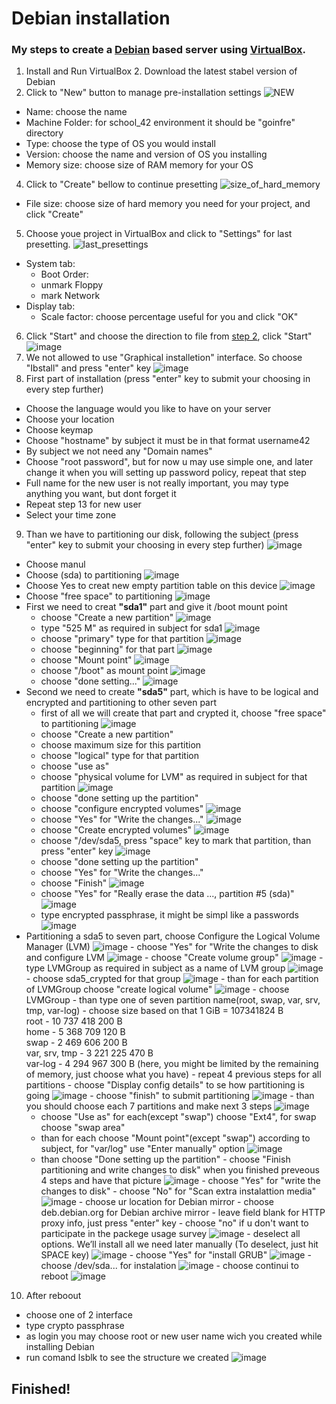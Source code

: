 # Debian installation
  ### My steps to create a [Debian](https://www.debian.org/) based server using [VirtualBox](https://www.virtualbox.org/wiki/Downloads).
1. Install and Run VirtualBox
<a id="step2" /> 2. Download the latest stabel version of Debian
3. Click to "New" button to manage pre-installation settings
  ![NEW](https://user-images.githubusercontent.com/61047851/141314856-0c0445ab-cebf-4d98-86ec-494afe690300.png)
  - Name:           choose the name
  - Machine Folder: for school_42 environment it should be "goinfre" directory
  - Type:           choose the type of OS you would install
  - Version:        choose the name and version of OS you installing
  - Memory size:    choose size of RAM memory for your OS
4. Click to "Create" bellow to continue presetting
  ![size_of_hard_memory](https://user-images.githubusercontent.com/61047851/141316918-f9247e0e-5c01-497b-bb36-24bad851e773.png)
  - File size:      choose size of hard memory you need for your project, and click "Create"
5. Choose youe project in VirtualBox and click to "Settings" for last presetting.
  ![last_presettings](https://user-images.githubusercontent.com/61047851/141317675-5dac1b31-92c7-42fd-93d8-8a1fb82317c6.png)
  - System tab:
     - Boot Order:
      - unmark Floppy
      - mark Network
  - Display tab: 
    - Scale factor: choose percentage useful for you and click "OK"
6. Click "Start" and choose the direction to file from [step 2](#step2), click "Start"
  ![image](https://user-images.githubusercontent.com/61047851/141319208-b5c574da-5994-489c-ad97-56e9ae5c7d06.png)
7. We not allowed to use "Graphical installetion" interface. So choose "Ibstall" and press "enter" key
![image](https://user-images.githubusercontent.com/61047851/141326333-e9fdf087-582c-4727-ab77-be35036e8a41.png)
8. First part of installation (press "enter" key to submit your choosing in every step further)
  - Choose the language would you like to have on your server
  - Choose your location
  - Choose keymap
  - Choose "hostname" by subject it must be in that format username42
  - By subject we not need any "Domain names"
  - Choose "root password", but for now u may use simple one, and later change it when you will setting up password policy, repeat that step
  - Full name for the new user is not really important, you may type anything you want, but dont forget it
  - Repeat step 13 for new user
  - Select your time zone
9. Than we have to partitioning our disk, following the subject (press "enter" key to submit your choosing in every step further)
    ![image](https://user-images.githubusercontent.com/61047851/141333371-a9c273d4-284b-4b6e-bfa0-03e775b8dd9f.png)
  - Choose manul
  - Choose (sda) to partitioning 
   ![image](https://user-images.githubusercontent.com/61047851/141334449-d8dcf1a3-f523-4cc8-a01a-d3acf46860ce.png)
  - Choose Yes to creat new empty partition table on this device
   ![image](https://user-images.githubusercontent.com/61047851/141334885-b646007a-d62b-4d96-9665-1687154446b3.png)
  - Choose "free space" to partitioning
    ![image](https://user-images.githubusercontent.com/61047851/141335214-7e8fb1db-12fd-4ded-86bc-1c6a5d2eb284.png)
  - First we need to creat **"sda1"** part and give it /boot mount point
    - choose "Create a new partition"
      ![image](https://user-images.githubusercontent.com/61047851/141335355-b5360c04-2c6a-45e9-a0dd-3ab2be711fc9.png)
    - type "525 M" as required in subject for sda1
      ![image](https://user-images.githubusercontent.com/61047851/141675705-18af1a49-1c29-4ceb-b149-57b175ac3274.png)
    - choose "primary" type for that partition
      ![image](https://user-images.githubusercontent.com/61047851/141335721-3d29c902-4bb4-4c7f-8fc9-81145f6c42de.png)
    - choose "beginning" for that part
      ![image](https://user-images.githubusercontent.com/61047851/141335927-0703bd3d-fdc5-4e84-a36a-97720af3be88.png)
    - choose "Mount point"
      ![image](https://user-images.githubusercontent.com/61047851/141336150-78245909-bd5f-4a11-a445-ad1fb54c2512.png)
    - choose "/boot" as mount point
      ![image](https://user-images.githubusercontent.com/61047851/141336240-ec9bb949-5f72-40ca-8004-7d55a5009af6.png)
    - choose "done setting..."
      ![image](https://user-images.githubusercontent.com/61047851/141336627-0031c45d-60c2-4f61-a37c-1d7db5011358.png)
  - Second we need to create **"sda5"** part, which is have to be logical and encrypted and partitioning to other seven part
    - first of all we will create that part and crypted it, choose "free space" to partitioning
      ![image](https://user-images.githubusercontent.com/61047851/141339680-22381fd5-154a-4822-8da0-542420af724c.png)
    - choose "Create a new partition"
    - choose maximum size for this partition
    - choose "logical" type for that partition
    - choose "use as"
    - choose "physical volume for LVM" as required in subject for that partition
      ![image](https://user-images.githubusercontent.com/61047851/141340495-fe47ca4e-5e46-433a-8b3b-9521a4ea3448.png)
    - choose "done setting up the partition"
    - choose "configure encrypted volumes"
      ![image](https://user-images.githubusercontent.com/61047851/141340853-9b0a82f3-ec1e-4c04-b797-aedcf63788c4.png)
    - choose "Yes" for "Write the changes..."
      ![image](https://user-images.githubusercontent.com/61047851/141340948-7c6336c8-aacf-414e-aa90-7edd217ce01f.png)
    - choose "Create encrypted volumes"
      ![image](https://user-images.githubusercontent.com/61047851/141341609-c4316b48-c84b-44a1-9e4e-4173160fb923.png)
    - choose "/dev/sda5, press "space" key to mark that partition, than press "enter" key
      ![image](https://user-images.githubusercontent.com/61047851/141341872-7000bede-363c-4093-8c19-4f54972e660b.png)
    - choose "done setting up the partition"
    - choose "Yes" for "Write the changes..."
    - choose "Finish"
      ![image](https://user-images.githubusercontent.com/61047851/141343772-f144641c-03e8-49f3-a27e-f2d382293e36.png)
    - choose "Yes" for "Really erase the data ..., partition #5 (sda)"
      ![image](https://user-images.githubusercontent.com/61047851/141344005-b3fd4d74-252d-4c67-9d72-90a725995e47.png)
    - type encrypted passphrase, it might be simpl like a passwords
      ![image](https://user-images.githubusercontent.com/61047851/141346036-a0db7862-345c-4379-b530-a6ba67ad7160.png)
   - Partitioning a sda5 to seven part, choose Configure the Logical Volume Manager (LVM)
    ![image](https://user-images.githubusercontent.com/61047851/141346901-27030bc5-585f-43b9-95d5-5bf6d1a8862c.png)
    - choose "Yes" for "Write the changes to disk and configure LVM
      ![image](https://user-images.githubusercontent.com/61047851/141346704-cbc87038-e2ca-4a14-82b5-e6f9b8b5ccf0.png)
    - choose "Create volume group"
      ![image](https://user-images.githubusercontent.com/61047851/141347294-1a2b9f40-07ef-403b-8ca6-97607259b1b8.png)
    - type LVMGroup as required in subject as a name of LVM group
      ![image](https://user-images.githubusercontent.com/61047851/141347528-fb11bd71-fe79-4b17-910f-07b32a63629c.png)
    - choose sda5_crypted for that group
      ![image](https://user-images.githubusercontent.com/61047851/141347593-14a36e10-240f-45ae-b474-2f2b59764a86.png)
    - than for each partition of LVMGroup choose "create logical volume"
      ![image](https://user-images.githubusercontent.com/61047851/141351994-96763ed5-f7bc-4558-843c-feccca5cc337.png)
    - choose LVMGroup
    - than type one of seven partition name(root, swap, var, srv, tmp, var-log)
    - choose size based on that 1 GiB = 107341824 B           
      root          - 10 737 418 200 B        
      home          - 5 368 709 120 B      
      swap          - 2 469 606 200 B       
      var, srv, tmp - 3 221 225 470 B     
      var-log       - 4 294 967 300 B (here, you might be limited by the remaining of memory, just choose what you have) 
    - repeat 4 previous steps for all partitions
    - choose "Display config details" to se how partitioning is going
      ![image](https://user-images.githubusercontent.com/61047851/141677885-1f56c2dc-5d7f-4593-a2ec-b00df2805b0d.png)
    - choose "finish" to submit partitioning
      ![image](https://user-images.githubusercontent.com/61047851/141353220-68417fcf-8c8f-4f8f-985e-50012bf0aac5.png)
    - than you should choose each 7 partitions and make next 3 steps
      ![image](https://user-images.githubusercontent.com/61047851/141353372-cef26563-9812-44a1-acf8-46a8cc75b1b2.png)
      - choose "Use as" for each(except "swap") choose "Ext4", for swap choose "swap area"
      - than for each choose "Mount point"(except "swap") according to subject, for "var/log" use "Enter manually" option
        ![image](https://user-images.githubusercontent.com/61047851/141354639-79a94d71-d0d3-4031-a34e-c7156adc9107.png)
      - than choose "Done setting up the partition"
    - choose "Finish partitioning and write changes to disk" when you finished preveous 4 steps and have that picture
      ![image](https://user-images.githubusercontent.com/61047851/141355133-55f3c623-0e9a-4e43-ae3e-c8ffca57f78b.png)
    - choose "Yes" for "write the changes to disk"
    - choose "No" for "Scan extra instalattion media"
      ![image](https://user-images.githubusercontent.com/61047851/141357509-18d66b43-890c-49c6-9a72-473250618820.png)
    - choose ur location for Debian mirror
    - choose deb.debian.org for Debian archive mirror
    - leave field blank for HTTP proxy info, just press "enter" key
    - choose "no" if u don't want to participate in the packege usage survey
      ![image](https://user-images.githubusercontent.com/61047851/141358355-39a738d9-ebc6-4ed0-b25b-5df5d3df7fc2.png)
    - deselect all options. We’ll install all we need later manually (To deselect, just hit SPACE key)
      ![image](https://user-images.githubusercontent.com/61047851/141678226-f8348d84-8d2e-4eae-be54-3b4d98743d1e.png)
    - choose "Yes" for "install GRUB"
      ![image](https://user-images.githubusercontent.com/61047851/141359554-b80eda39-8b88-4cf0-912d-817134976f34.png)
    - choose /dev/sda... for instalation
      ![image](https://user-images.githubusercontent.com/61047851/141359678-476ffde4-c51b-4b77-a81d-510ce2bd94d0.png)
    - choose continui to reboot
      ![image](https://user-images.githubusercontent.com/61047851/141360142-d5bdfaee-07b7-4460-8d5d-56ba811dcb4e.png)
10. After reboout 
  - choose one of 2 interface
  - type crypto passphrase
  - as login you may choose root or new user name wich you created while installing Debian
  - run comand lsblk to see the structure we created
    ![image](https://user-images.githubusercontent.com/61047851/141678326-851bad0a-a5ba-47f3-aa9e-f9e564bda03e.png)

## Finished!
